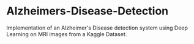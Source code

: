 # Alzheimers-Disease-Detection
Implementation of an Alzheimer's Disease detection system using Deep Learning on MRI images from a Kaggle Dataset.
